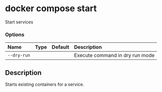 # docker compose start

<!---MARKER_GEN_START-->
Start services

### Options

| Name        | Type | Default | Description                     |
|:------------|:-----|:--------|:--------------------------------|
| `--dry-run` |      |         | Execute command in dry run mode |


<!---MARKER_GEN_END-->

## Description

Starts existing containers for a service.
